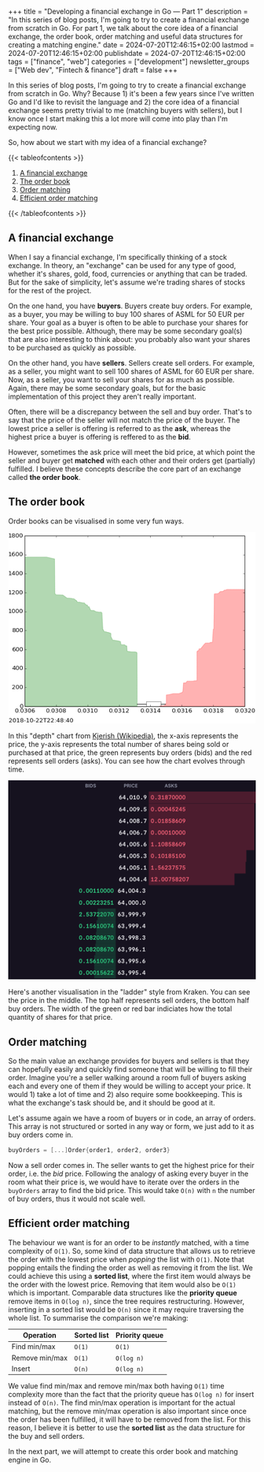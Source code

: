 +++
title = "Developing a financial exchange in Go — Part 1"
description = "In this series of blog posts, I'm going to try to create a financial exchange from scratch in Go. For part 1, we talk about the core idea of a financial exchange, the order book, order matching and useful data structures for creating a matching engine."
date = 2024-07-20T12:46:15+02:00
lastmod = 2024-07-20T12:46:15+02:00
publishdate = 2024-07-20T12:46:15+02:00
tags = ["finance", "web"]
categories = ["development"]
newsletter_groups = ["Web dev", "Fintech & finance"]
draft = false
+++

In this series of blog posts, I'm going to try to create a financial exchange from scratch in Go. Why? Because 1) it's been a few years since I've written Go and I'd like to revisit the language and 2) the core idea of a financial exchange seems pretty trivial to me (matching buyers with sellers), but I know once I start making this a lot more will come into play than I'm expecting now.

So, how about we start with my idea of a financial exchange?

{{< tableofcontents >}}
<ol>
	<li><a href="#a-financial-exchange">A financial exchange</a></li>
	<li><a href="#the-order-book">The order book</a></li>
	<li><a href="#order-matching">Order matching</a></li>
	<li><a href="#efficient-order-matching">Efficient order matching</a></li>
</ol>
{{< /tableofcontents >}}

## A financial exchange

When I say a financial exchange, I'm specifically thinking of a stock exchange. In theory, an "exchange" can be used for any type of good, whether it's shares, gold, food, currencies or anything that can be traded. But for the sake of simplicity, let's assume we're trading shares of stocks for the rest of the project.

On the one hand, you have **buyers**. Buyers create buy orders. For example, as a buyer, you may be willing to buy 100 shares of ASML for 50 EUR per share. Your goal as a buyer is often to be able to purchase your shares for the best price possible. Although, there may be some secondary goal(s) that are also interesting to think about: you probably also want your shares to be purchased as quickly as possible.

On the other hand, you have **sellers**. Sellers create sell orders. For example, as a seller, you might want to sell 100 shares of ASML for 60 EUR per share. Now, as a seller, you want to sell your shares for as much as possible. Again, there may be some secondary goals, but for the basic implementation of this project they aren't really important.

Often, there will be a discrepancy between the sell and buy order. That's to say that the price of the seller will not match the price of the buyer. The lowest price a seller is offering is referred to as the **ask**, whereas the highest price a buyer is offering is reffered to as the **bid**.

However, sometimes the ask price will meet the bid price, at which point the seller and buyer get **matched** with each other and their orders get (partially) fulfilled. I believe these concepts describe the core part of an exchange called **the order book**.

## The order book

Order books can be visualised in some very fun ways.

![Order book depth chart](part-1_order_book_depth_chart.gif)

In this "depth" chart from [Kjerish (Wikipedia)](part-1_order_book_depth_chart.gif), the x-axis represents the price, the y-axis represents the total number of shares being sold or purchased at that price, the green represents buy orders (bids) and the red represents sell orders (asks). You can see how the chart evolves through time.

![Kraken order book depth chart ladder style](part-1_order_book_ladder_chart.png)

Here's another visualisation in the "ladder" style from Kraken. You can see the price in the middle. The top half represents sell orders, the bottom half buy orders. The width of the green or red bar indiciates how the total quantity of shares for that price.

## Order matching

So the main value an exchange provides for buyers and sellers is that they can hopefully easily and quickly find someone that will be willing to fill their order. Imagine you're a seller walking around a room full of buyers asking each and every one of them if they would be willing to accept your price. It would 1) take a lot of time and 2) also require some bookkeeping. This is what the exchange's task should be, and it should be good at it.

Let's assume again we have a room of buyers or in code, an array of orders. This array is not structured or sorted in any way or form, we just add to it as buy orders come in.

```go
buyOrders = [...]Order{order1, order2, order3}
```

Now a sell order comes in. The seller wants to get the highest price for their order, i.e. the _bid_ price. Following the analogy of asking every buyer in the room what their price is, we would have to iterate over the orders in the `buyOrders` array to find the bid price. This would take `O(n)` with `n` the number of buy orders, thus it would not scale well.

## Efficient order matching

The behaviour we want is for an order to be _instantly_ matched, with a time complexity of `O(1)`. So, some kind of data structure that allows us to retrieve the order with the lowest price when _popping_ the list with `O(1)`. Note that popping entails the finding the order as well as removing it from the list. We could achieve this using a **sorted list**, where the first item would always be the order with the lowest price. Removing that item would also be `O(1)` which is important. Comparable data structures like the **priority queue** remove items in `O(log n)`, since the tree requires restructuring. However, inserting in a sorted list would be `O(n)` since it may require traversing the whole list. To summarise the comparison we're making:

| **Operation**  | **Sorted list** | **Priority queue** |
| -------------- | --------------- | ------------------ |
| Find min/max   | `O(1)`          | `O(1)`             |
| Remove min/max | `O(1)`          | `O(log n)`         |
| Insert         | `O(n)`          | `O(log n)`         |

We value find min/max and remove min/max both having `O(1)` time complexity more than the fact that the priority queue has `O(log n)` for insert instead of `O(n)`. The find min/max operation is important for the actual matching, but the remove min/max operation is also important since once the order has been fulfilled, it will have to be removed from the list. For this reason, I believe it is better to use the **sorted list** as the data structure for the buy and sell orders.

In the next part, we will attempt to create this order book and matching engine in Go.

